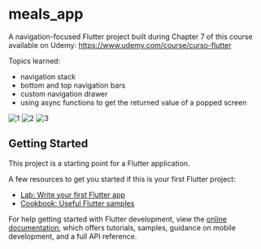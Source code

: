# meals_app

A navigation-focused Flutter project built during Chapter 7 of this course available on Udemy: https://www.udemy.com/course/curso-flutter

Topics learned:
- navigation stack
- bottom and top navigation bars
- custom navigation drawer
- using async functions to get the returned value of a popped screen

![1](https://user-images.githubusercontent.com/50000569/169888007-4fb152f5-0022-40d4-8b80-8cfdd605ce2e.gif)
![2](https://user-images.githubusercontent.com/50000569/169888724-ee6dd8bd-8b17-4f51-82de-83587e7c201f.gif)
![3](https://user-images.githubusercontent.com/50000569/169888744-0d15e73d-876a-493e-8adb-73376e8bda4f.gif)

## Getting Started

This project is a starting point for a Flutter application.

A few resources to get you started if this is your first Flutter project:

- [Lab: Write your first Flutter app](https://docs.flutter.dev/get-started/codelab)
- [Cookbook: Useful Flutter samples](https://docs.flutter.dev/cookbook)

For help getting started with Flutter development, view the
[online documentation](https://docs.flutter.dev/), which offers tutorials,
samples, guidance on mobile development, and a full API reference.
